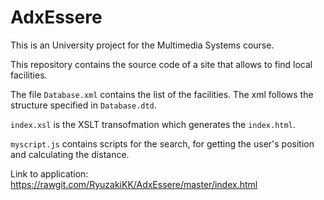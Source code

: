 # AdxEssere

This is an University project for the Multimedia Systems course.

This repository contains the source code of a site that allows to find local facilities.

The file `Database.xml` contains the list of the facilities. The xml follows the structure specified in `Database.dtd`.

`index.xsl` is the XSLT transofmation which generates the `index.html`.

`myscript.js` contains scripts for the search, for getting the user's position and calculating the distance.

Link to application: https://rawgit.com/RyuzakiKK/AdxEssere/master/index.html
